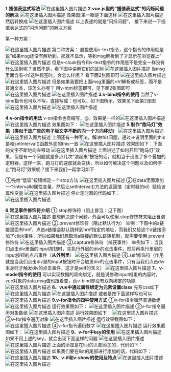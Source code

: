 ﻿**1.插值表达式写法**
![在这里插入图片描述](https://img-blog.csdnimg.cn/20190416162233547.png?x-oss-process=image/watermark,type_ZmFuZ3poZW5naGVpdGk,shadow_10,text_aHR0cHM6Ly9ibG9nLmNzZG4ubmV0L3FxXzQwMjQxOTU3,size_16,color_FFFFFF,t_70)
**2.vue.js里的“插值表达式”的闪烁问题的解决**
![在这里插入图片描述](https://img-blog.csdnimg.cn/20190416162638453.png?x-oss-process=image/watermark,type_ZmFuZ3poZW5naGVpdGk,shadow_10,text_aHR0cHM6Ly9ibG9nLmNzZG4ubmV0L3FxXzQwMjQxOTU3,size_16,color_FFFFFF,t_70)
效果图:第一眼是下面这样
![在这里插入图片描述](https://img-blog.csdnimg.cn/20190416162719266.png)
然后转换成
![在这里插入图片描述](https://img-blog.csdnimg.cn/20190416162816921.png)
以上表述的就是“闪烁问题”。   接下来说一下插值表达式的“闪烁问题”的解决方案

第一种方案：

![在这里插入图片描述](https://img-blog.csdnimg.cn/20190416163713212.png?x-oss-process=image/watermark,type_ZmFuZ3poZW5naGVpdGk,shadow_10,text_aHR0cHM6Ly9ibG9nLmNzZG4ubmV0L3FxXzQwMjQxOTU3,size_16,color_FFFFFF,t_70)
第二种方案：  直接使用v-text指令，这个指令的作用就是说“如果msg还没有解析到，那就不显示，等到msg解析到了才显示在浏览器上”
![在这里插入图片描述](https://img-blog.csdnimg.cn/20190416164121956.png?x-oss-process=image/watermark,type_ZmFuZ3poZW5naGVpdGk,shadow_10,text_aHR0cHM6Ly9ibG9nLmNzZG4ubmV0L3FxXzQwMjQxOTU3,size_16,color_FFFFFF,t_70)
但是v-cloak指令和v-text指令的作用是不是完全一样没有什么区别呢？当然不是，看下图中讲解它们的区别
![在这里插入图片描述](https://img-blog.csdnimg.cn/20190416164549858.png?x-oss-process=image/watermark,type_ZmFuZ3poZW5naGVpdGk,shadow_10,text_aHR0cHM6Ly9ibG9nLmNzZG4ubmV0L3FxXzQwMjQxOTU3,size_16,color_FFFFFF,t_70)
当msg里面含有<h1这种标签时，会怎么样呢？ 看下面2张图即可
![在这里插入图片描述](https://img-blog.csdnimg.cn/20190416165339593.png?x-oss-process=image/watermark,type_ZmFuZ3poZW5naGVpdGk,shadow_10,text_aHR0cHM6Ly9ibG9nLmNzZG4ubmV0L3FxXzQwMjQxOTU3,size_16,color_FFFFFF,t_70)
![在这里插入图片描述](https://img-blog.csdnimg.cn/20190416165511762.png)
但是如果我要把上面msg里面的<h1解析成标签，而不是普通文本，该怎么办呢？   用v-html标签即可，见下面2张图即可
![在这里插入图片描述](https://img-blog.csdnimg.cn/20190416170149970.png?x-oss-process=image/watermark,type_ZmFuZ3poZW5naGVpdGk,shadow_10,text_aHR0cHM6Ly9ibG9nLmNzZG4ubmV0L3FxXzQwMjQxOTU3,size_16,color_FFFFFF,t_70)
![在这里插入图片描述](https://img-blog.csdnimg.cn/20190416165939147.png?x-oss-process=image/watermark,type_ZmFuZ3poZW5naGVpdGk,shadow_10,text_aHR0cHM6Ly9ibG9nLmNzZG4ubmV0L3FxXzQwMjQxOTU3,size_16,color_FFFFFF,t_70)
**3.v-bind指令的使用** 当然了v-bind指令也可以不写，直接写成：也可以，如下图所示，效果见下面第2张图
![在这里插入图片描述](https://img-blog.csdnimg.cn/20190416171411180.png?x-oss-process=image/watermark,type_ZmFuZ3poZW5naGVpdGk,shadow_10,text_aHR0cHM6Ly9ibG9nLmNzZG4ubmV0L3FxXzQwMjQxOTU3,size_16,color_FFFFFF,t_70)
![在这里插入图片描述](https://img-blog.csdnimg.cn/20190416171642279.png)

**4.v-on指令的用法**  v-on指令也有缩写，@，效果是一样的![在这里插入图片描述](https://img-blog.csdnimg.cn/2019041617380277.png)
![在这里插入图片描述](https://img-blog.csdnimg.cn/20190416173240377.png?x-oss-process=image/watermark,type_ZmFuZ3poZW5naGVpdGk,shadow_10,text_aHR0cHM6Ly9ibG9nLmNzZG4ubmV0L3FxXzQwMjQxOTU3,size_16,color_FFFFFF,t_70)
效果图如下：
![在这里插入图片描述](https://img-blog.csdnimg.cn/20190416173346549.png?x-oss-process=image/watermark,type_ZmFuZ3poZW5naGVpdGk,shadow_10,text_aHR0cHM6Ly9ibG9nLmNzZG4ubmV0L3FxXzQwMjQxOTU3,size_16,color_FFFFFF,t_70)
**5.制作“跑马灯”效果（类似于放广告的电子板文字不断的向一个方向移动）**
![在这里插入图片描述](https://img-blog.csdnimg.cn/20190416180422799.png?x-oss-process=image/watermark,type_ZmFuZ3poZW5naGVpdGk,shadow_10,text_aHR0cHM6Ly9ibG9nLmNzZG4ubmV0L3FxXzQwMjQxOTU3,size_16,color_FFFFFF,t_70)
![在这里插入图片描述](https://img-blog.csdnimg.cn/20190416180648190.png?x-oss-process=image/watermark,type_ZmFuZ3poZW5naGVpdGk,shadow_10,text_aHR0cHM6Ly9ibG9nLmNzZG4ubmV0L3FxXzQwMjQxOTU3,size_16,color_FFFFFF,t_70)
上图还有一种写法，解决this问题，通过=>说明里面的this是和setInterval()函数外面的this一致
![在这里插入图片描述](https://img-blog.csdnimg.cn/20190416180853332.png?x-oss-process=image/watermark,type_ZmFuZ3poZW5naGVpdGk,shadow_10,text_aHR0cHM6Ly9ibG9nLmNzZG4ubmV0L3FxXzQwMjQxOTU3,size_16,color_FFFFFF,t_70)
效果图如下：下面的文字不断地向左移动
![在这里插入图片描述](https://img-blog.csdnimg.cn/20190416180718467.png)
上面讲述了如何开启“跑马灯”效果，但是有一个问题就是多点几次“浪起来”按钮的话，就相当于设置了多个叠加的定时器，这样一来，跑马灯的速度就会变快，所以如何解决这个问题以及如何停止“跑马灯”效果呢？接下来我们一起学习如下

①先给“低调”按钮绑定一个stop方法
![在这里插入图片描述](https://img-blog.csdnimg.cn/201904161824264.png)
②在data里面添加一个intervalId属性变量，然后让setInterval()方法的返回值（定时器的id）赋给该属性变量
![在这里插入图片描述](https://img-blog.csdnimg.cn/20190416183219515.png?x-oss-process=image/watermark,type_ZmFuZ3poZW5naGVpdGk,shadow_10,text_aHR0cHM6Ly9ibG9nLmNzZG4ubmV0L3FxXzQwMjQxOTU3,size_16,color_FFFFFF,t_70)
停止定时器的代码如下：
![在这里插入图片描述](https://img-blog.csdnimg.cn/20190416183440565.png)

**6.常见事件修饰符介绍**
   ①.stop修饰符（阻止冒泡：见下图）
![在这里插入图片描述](https://img-blog.csdnimg.cn/20190417091443468.png?x-oss-process=image/watermark,type_ZmFuZ3poZW5naGVpdGk,shadow_10,text_aHR0cHM6Ly9ibG9nLmNzZG4ubmV0L3FxXzQwMjQxOTU3,size_16,color_FFFFFF,t_70)
要想解决这个问题，外面可以使用.stop修饰符来阻止冒泡
![在这里插入图片描述](https://img-blog.csdnimg.cn/20190417091611501.png?x-oss-process=image/watermark,type_ZmFuZ3poZW5naGVpdGk,shadow_10,text_aHR0cHM6Ly9ibG9nLmNzZG4ubmV0L3FxXzQwMjQxOTU3,size_16,color_FFFFFF,t_70)
②.prevent修饰符（阻止默认行为）
举例：下图中的a链接里面有href，点击a链接会默认跳转到href指定的地址，而我们又给这个a链接添加了click事件，所以如果我们想取消a链接的默认跳转机制，就需要使用.prevent修饰符
![在这里插入图片描述](https://img-blog.csdnimg.cn/20190417100303206.png)
③.capture修饰符（捕获事件）
举例如下：当我们点击div里面的input按钮时，先执行外层的div的点击事件，然后再执行里层的input按钮的点击事件（**从外到里**）
![在这里插入图片描述](https://img-blog.csdnimg.cn/20190417103318730.png)
④.self修饰符（作用就是当我们点击div里的input按钮时不会触发div的点击事件，只有当我们点击div本身时才触发div的点击事件，这才是self的含义）
![在这里插入图片描述](https://img-blog.csdnimg.cn/20190417103837258.png)
**7、v-model指令的使用**
可以实现数据的双向绑定，就是说修改input框里的内容时，vue对象的data.msg值也跟着变，而v-bind却没有双向绑定的功能
![在这里插入图片描述](https://img-blog.csdnimg.cn/2019041711050368.png?x-oss-process=image/watermark,type_ZmFuZ3poZW5naGVpdGk,shadow_10,text_aHR0cHM6Ly9ibG9nLmNzZG4ubmV0L3FxXzQwMjQxOTU3,size_16,color_FFFFFF,t_70)
**8、vue中通过属性绑定为元素设置class**
先写css如下
![在这里插入图片描述](https://img-blog.csdnimg.cn/20190417130601996.png?x-oss-process=image/watermark,type_ZmFuZ3poZW5naGVpdGk,shadow_10,text_aHR0cHM6Ly9ibG9nLmNzZG4ubmV0L3FxXzQwMjQxOTU3,size_16,color_FFFFFF,t_70)
![在这里插入图片描述](https://img-blog.csdnimg.cn/20190417131726560.png)
或者是按下面这样写也可以
![在这里插入图片描述](https://img-blog.csdnimg.cn/20190417132223421.png?x-oss-process=image/watermark,type_ZmFuZ3poZW5naGVpdGk,shadow_10,text_aHR0cHM6Ly9ibG9nLmNzZG4ubmV0L3FxXzQwMjQxOTU3,size_16,color_FFFFFF,t_70)
**9.v-for指令的四种使用方式**
①v-for指令循环普通数组
![在这里插入图片描述](https://img-blog.csdnimg.cn/20190417133653392.png?x-oss-process=image/watermark,type_ZmFuZ3poZW5naGVpdGk,shadow_10,text_aHR0cHM6Ly9ibG9nLmNzZG4ubmV0L3FxXzQwMjQxOTU3,size_16,color_FFFFFF,t_70)
运行效果图如下：
![在这里插入图片描述](https://img-blog.csdnimg.cn/20190417133720596.png?x-oss-process=image/watermark,type_ZmFuZ3poZW5naGVpdGk,shadow_10,text_aHR0cHM6Ly9ibG9nLmNzZG4ubmV0L3FxXzQwMjQxOTU3,size_16,color_FFFFFF,t_70)
②v-for指令遍历对象数组
![在这里插入图片描述](https://img-blog.csdnimg.cn/20190417134101629.png?x-oss-process=image/watermark,type_ZmFuZ3poZW5naGVpdGk,shadow_10,text_aHR0cHM6Ly9ibG9nLmNzZG4ubmV0L3FxXzQwMjQxOTU3,size_16,color_FFFFFF,t_70)
运行效果图如下：
![在这里插入图片描述](https://img-blog.csdnimg.cn/20190417134120213.png?x-oss-process=image/watermark,type_ZmFuZ3poZW5naGVpdGk,shadow_10,text_aHR0cHM6Ly9ibG9nLmNzZG4ubmV0L3FxXzQwMjQxOTU3,size_16,color_FFFFFF,t_70)
③v-for指令遍历对象
![在这里插入图片描述](https://img-blog.csdnimg.cn/20190417135618722.png?x-oss-process=image/watermark,type_ZmFuZ3poZW5naGVpdGk,shadow_10,text_aHR0cHM6Ly9ibG9nLmNzZG4ubmV0L3FxXzQwMjQxOTU3,size_16,color_FFFFFF,t_70)
运行效果截图如下：
![在这里插入图片描述](https://img-blog.csdnimg.cn/20190417135805673.png)
④v-for指令遍历数字
![在这里插入图片描述](https://img-blog.csdnimg.cn/20190417140228590.png)
运行效果截图如下：
![在这里插入图片描述](https://img-blog.csdnimg.cn/20190417140412387.png?x-oss-process=image/watermark,type_ZmFuZ3poZW5naGVpdGk,shadow_10,text_aHR0cHM6Ly9ibG9nLmNzZG4ubmV0L3FxXzQwMjQxOTU3,size_16,color_FFFFFF,t_70)
**9、v-for中key的使用**
![在这里插入图片描述](https://img-blog.csdnimg.cn/20190417143330742.png?x-oss-process=image/watermark,type_ZmFuZ3poZW5naGVpdGk,shadow_10,text_aHR0cHM6Ly9ibG9nLmNzZG4ubmV0L3FxXzQwMjQxOTU3,size_16,color_FFFFFF,t_70)
如果不用上述的key，就会出现下面这样的问题
![在这里插入图片描述](https://img-blog.csdnimg.cn/20190417143513297.png?x-oss-process=image/watermark,type_ZmFuZ3poZW5naGVpdGk,shadow_10,text_aHR0cHM6Ly9ibG9nLmNzZG4ubmV0L3FxXzQwMjQxOTU3,size_16,color_FFFFFF,t_70)
![在这里插入图片描述](https://img-blog.csdnimg.cn/20190417143621161.png?x-oss-process=image/watermark,type_ZmFuZ3poZW5naGVpdGk,shadow_10,text_aHR0cHM6Ly9ibG9nLmNzZG4ubmV0L3FxXzQwMjQxOTU3,size_16,color_FFFFFF,t_70)
上面的添加是在list的头部添加的，代码如下：
![在这里插入图片描述](https://img-blog.csdnimg.cn/20190417143831217.png)
如果我们要在list的尾部进行添加的话，代码如下：
![在这里插入图片描述](https://img-blog.csdnimg.cn/2019041714373322.png)
**10、v-if和v-show的使用及特点**
![在这里插入图片描述](https://img-blog.csdnimg.cn/20190417145239919.png?x-oss-process=image/watermark,type_ZmFuZ3poZW5naGVpdGk,shadow_10,text_aHR0cHM6Ly9ibG9nLmNzZG4ubmV0L3FxXzQwMjQxOTU3,size_16,color_FFFFFF,t_70)
![在这里插入图片描述](https://img-blog.csdnimg.cn/20190417145420808.png?x-oss-process=image/watermark,type_ZmFuZ3poZW5naGVpdGk,shadow_10,text_aHR0cHM6Ly9ibG9nLmNzZG4ubmV0L3FxXzQwMjQxOTU3,size_16,color_FFFFFF,t_70)











